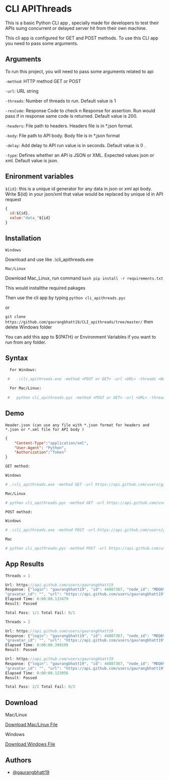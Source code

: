 
# CLI APIThreads

This is a basic Python CLI app , specially made for developers to test their APIs suing concurrent or delayed server hit from their own machine.

This cli app is configured for GET and POST methods. To use this CLI app you need to pass some arguments.

## Arguments

To run this project, you will need to pass some arguments related to api

`-method`: HTTP method GET or POST

`-url`: URL string

`-threads`: Number of threads to run. Default value is 1 

`-resCode`: Response Code to check n Response for assertion. Run would pass if in response same code is returned. Default value is 200.

`-headers`: File path to headers. Headers file is in *.json format.

`-body`: File path to API body. Body file is in *.json format

`-delay`: Add delay to API run value is in seconds. Default value is 0 .

`-type`: Defines whether an API is JSON or XML. Expected values json or xml. Default value is json.

## Enironment variables

`${id}`: this is a unique id generator for any data in json or xml api body. Write ${id} in your json/xml that value would be  replaced by unique id in API request

```javascript
{
  id:${id},
  value:"data_"${id}
}
```
## Installation

`Windows`

Download and use like .\cli_apithreads.exe

`Mac/Linux`

Download Mac_Linux, run command ```bash pip install -r requirements.txt```

This would installthe required pakages

Then use the cli app by typing `python cli_apithreads.pyc`
 
 or 

`git clone https://github.com/gaurangbhatt19/CLI_apithreads/tree/master/` then delete Windows folder

You can add this app to ${PATH} or Environment Variables if you want to run from any folder.

## Syntax


```bash
  For Windows:

 #   .\cli_apithreads.exe -method <POST or GET> -url <URL> -threads <Number of threads> -resCode <Expected response code for assertion> -headers <filepath headers> -body <filepath body> -delay <Delay Seconds>
  
  For Mac/Linux:
  
 #   python cli_apithreads.pyc -method <POST or GET> -url <URL> -threads <Number of threads> -resCode <Expected response code for assertion> -headers <filepath headers> -body <filepath body> -delay <Delay Seconds>
```
## Demo

 `Header.json (can use any file with *.json format for headers and *.json or *.xml file for API body )`

```json
{
    "Content-Type":"application/xml",
    "User-Agent": "Python",
    "Authorization":"Token"
}

```


```bash
GET method:

Windows

# .\cli_apithreads.exe -method GET -url https://api.github.com/users/gaurangbhatt19 -threads 4 -resCode 200 -headers /headers.json

Mac/Linux

# python cli_apithreads.pyc -method GET -url https://api.github.com/users/gaurangbhatt19 -threads 4 -resCode 200 -headers /headers.json

POST method:

Windows

# .\cli_apithreads.exe -method POST -url https://api.github.com/users/gaurangbhatt19 -threads 4 -resCode 200 -bodyData .\data.json -headers .\headers.json -delay 2

Mac

# python cli_apithreads.pyc -method POST -url https://api.github.com/users/gaurangbhatt19 -threads 4 -resCode 200 -bodyData .\data.json -headers .\headers.json -delay 2

```
## App Results

```javascript
Threads = 1

Url: https://api.github.com/users/gaurangbhatt19
Response: {"login": "gaurangbhatt19", "id": 44087367, "node_id": "MDQ6VXNlcjQ0MDg3MzY3", "avatar_url": "https://avatars.githubusercontent.com/u/44087367?v=4", 
"gravatar_id": "", "url": "https://api.github.com/users/gaurangbhatt19", "html_url": "https://github.com/gaurangbhatt19", "followers_url": "https://api.github.com/users/gaurangbhatt19/followers", "following_url": "https://api.github.com/users/gaurangbhatt19/following{/other_user}", "gists_url": "https://api.github.com/users/gaurangbhatt19/gists{/gist_id}", "starred_url": "https://api.github.com/users/gaurangbhatt19/starred{/owner}{/repo}", "subscriptions_url": "https://api.github.com/users/gaurangbhatt19/subscriptions", "organizations_url": "https://api.github.com/users/gaurangbhatt19/orgs", "repos_url": "https://api.github.com/users/gaurangbhatt19/repos", "events_url": "https://api.github.com/users/gaurangbhatt19/events{/privacy}", "received_events_url": "https://api.github.com/users/gaurangbhatt19/received_events", "type": "User", "site_admin": false, "name": "Gaurang Bhatt", "company": null, "blog": "", "location": "Haridwar", "email": null, "hireable": null, "bio": "Web Development, IT Cloud Automation, and Cybersecurity enthusiast with a good hand on efficient coding methods and Data Structures.", "twitter_username": null, "public_repos": 65, "public_gists": 0, "followers": 0, "following": 0, "created_at": "2018-10-12T09:58:01Z", "updated_at": "2022-01-08T11:12:41Z"}
Elapsed Time: 0:00:00.133479
Result: Passed

Total Pass: 1/1 Total Fail: 0/1
```
```javascript
Threads = 2

Url: https://api.github.com/users/gaurangbhatt19
Response: {"login": "gaurangbhatt19", "id": 44087367, "node_id": "MDQ6VXNlcjQ0MDg3MzY3", "avatar_url": "https://avatars.githubusercontent.com/u/44087367?v=4", 
"gravatar_id": "", "url": "https://api.github.com/users/gaurangbhatt19", "html_url": "https://github.com/gaurangbhatt19", "followers_url": "https://api.github.com/users/gaurangbhatt19/followers", "following_url": "https://api.github.com/users/gaurangbhatt19/following{/other_user}", "gists_url": "https://api.github.com/users/gaurangbhatt19/gists{/gist_id}", "starred_url": "https://api.github.com/users/gaurangbhatt19/starred{/owner}{/repo}", "subscriptions_url": "https://api.github.com/users/gaurangbhatt19/subscriptions", "organizations_url": "https://api.github.com/users/gaurangbhatt19/orgs", "repos_url": "https://api.github.com/users/gaurangbhatt19/repos", "events_url": "https://api.github.com/users/gaurangbhatt19/events{/privacy}", "received_events_url": "https://api.github.com/users/gaurangbhatt19/received_events", "type": "User", "site_admin": false, "name": "Gaurang Bhatt", "company": null, "blog": "", "location": "Haridwar", "email": null, "hireable": null, "bio": "Web Development, IT Cloud Automation, and Cybersecurity enthusiast with a good hand on efficient coding methods and Data Structures.", "twitter_username": null, "public_repos": 65, "public_gists": 0, "followers": 0, "following": 0, "created_at": "2018-10-12T09:58:01Z", "updated_at": "2022-01-08T11:12:41Z"}
Elapsed Time: 0:00:00.399195
Result: Passed

Url: https://api.github.com/users/gaurangbhatt19
Response: {"login": "gaurangbhatt19", "id": 44087367, "node_id": "MDQ6VXNlcjQ0MDg3MzY3", "avatar_url": "https://avatars.githubusercontent.com/u/44087367?v=4", 
"gravatar_id": "", "url": "https://api.github.com/users/gaurangbhatt19", "html_url": "https://github.com/gaurangbhatt19", "followers_url": "https://api.github.com/users/gaurangbhatt19/followers", "following_url": "https://api.github.com/users/gaurangbhatt19/following{/other_user}", "gists_url": "https://api.github.com/users/gaurangbhatt19/gists{/gist_id}", "starred_url": "https://api.github.com/users/gaurangbhatt19/starred{/owner}{/repo}", "subscriptions_url": "https://api.github.com/users/gaurangbhatt19/subscriptions", "organizations_url": "https://api.github.com/users/gaurangbhatt19/orgs", "repos_url": "https://api.github.com/users/gaurangbhatt19/repos", "events_url": "https://api.github.com/users/gaurangbhatt19/events{/privacy}", "received_events_url": "https://api.github.com/users/gaurangbhatt19/received_events", "type": "User", "site_admin": false, "name": "Gaurang Bhatt", "company": null, "blog": "", "location": "Haridwar", "email": null, "hireable": null, "bio": "Web Development, IT Cloud Automation, and Cybersecurity enthusiast with a good hand on efficient coding methods and Data Structures.", "twitter_username": null, "public_repos": 65, "public_gists": 0, "followers": 0, "following": 0, "created_at": "2018-10-12T09:58:01Z", "updated_at": "2022-01-08T11:12:41Z"}
Elapsed Time: 0:00:00.123956
Result: Passed

Total Pass: 2/2 Total Fail: 0/2
```
## Download

Mac/Linux

<a href="https://github.com/gaurangbhatt19/CLI_apithreads/blob/master/Linux_Mac/" download>Download Mac/Linux File</a>

Windows

<a href="https://github.com/gaurangbhatt19/CLI_apithreads/blob/master/Windows/cli_apithreads.exe" download>Download Windows File</a>

## Authors

- [@gaurangbhatt19](https://github.com/gaurangbhatt19)
